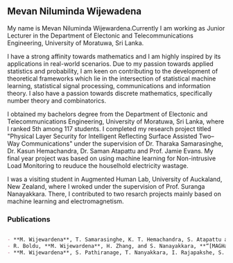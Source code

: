 ## Mevan Niluminda Wijewadena

My name is Mevan Niluminda Wijewardena.Currently I am working as Junior Lecturer in the Department of Electonic and Telecommunications Engineering, University of Moratuwa, Sri Lanka. 

I have a strong affinity towards mathematics and I am highly inspired by its applications in real-world scenarios. Due to my passion towards applied statistics and probability, I am keen on contributing to the development of theoretical frameworks which lie in the intersection of statistical machine learning, statistical signal processing, communications and information theory. I also have a passion towards discrete mathematics, specifically number theory and combinatorics.

I obtained my bachelors degree from the Department of Electonic and Telecommunications Engineering, University of Moratuwa, Sri Lanka, where I ranked 5th among 117 students. I completed my research project titled "Physical Layer Security for Intelligent Reflecting Surface Assisted Two–Way Communications" under the supervision of Dr. Tharaka Samarasinghe, Dr. Kasun Hemachandra, Dr. Saman Atapattu and Prof. Jamie Evans. My final year project was based on using machine learning for Non-intrusive Load Monitoring to reuduce the houselhold electricity wastage. 

I was a visiting student in Augmented Human Lab, University of Auckaland, New Zealand, where I wroked under the supervision of Prof. Suranga Nanayakkara. There, I contributed to two resarch projects mainly based on machine learning and electromagnetism. 
### Publications



```markdown

- **M. Wijewardena**, T. Samarasinghe, K. T. Hemachandra, S. Atapattu and J. S. Evans, **“[Physical Layer Security for Intelligent Reflecting Surface Assisted Two–Way Communications](https://doi.org/10.1109/LCOMM.2021.3068102),”** in IEEE Communications Letters, vol.  25, no.  7, pp.  2156-2160, July 2021.
- R. Boldu, **M. Wijewardena**, H. Zhang, and S. Nanayakkara, **“[MAGHair: A Wearable System toCreate Unique Tactile Feedback by Stimulating Only the Body Hair](https://doi.org/10.1145/3379503.3403545),”** in 22nd International Conference on Human-Computer Interaction with Mobile Devices and Services (MobileHCI ’20), Oct.2020.
- **M. Wijewardena**, S. Pathiranage, T. Nanyakkara, I. Rajapakshe, S. Charles and T. Samarasinghe, **“Sequence-to-short Sequence Learning with Attention Based Autoencoders for Non-IntrusiveLoad Monitoring”** in progress.


```

